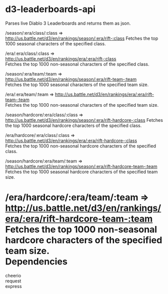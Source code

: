 # d3-leaderboards-api
Parses live Diablo 3 Leaderboards and returns them as json.

/season/:era/class/:class => http://us.battle.net/d3/en/rankings/season/:era/rift-:class 
Fetches the top 1000 seasonal characters of the specified class.

/era/:era/class/:class => http://us.battle.net/d3/en/rankings/era/:era/rift-:class  
Fetches the top 1000 non-seasonal characters of the specified class.

/season/:era/team/:team => http://us.battle.net/d3/en/rankings/season/:era/rift-team-:team  
Fetches the top 1000 seasonal characters of the specified team size.

/era/:era/team/:team => http://us.battle.net/d3/en/rankings/era/:era/rift-team-:team  
Fetches the top 1000 non-seasonal characters of the specified team size.

/season/hardcore/:era/class/:class => http://us.battle.net/d3/en/rankings/season/:era/rift-hardcore-:class 
Fetches the top 1000 seasonal hardcore characters of the specified class.

/era/hardcore/:era/class/:class => http://us.battle.net/d3/en/rankings/era/:era/rift-hardcore-:class  
Fetches the top 1000 non-seasonal hardcore characters of the specified class.

/season/hardcore/:era/team/:team => http://us.battle.net/d3/en/rankings/season/:era/rift-hardcore-team-:team  
Fetches the top 1000 seasonal hardcore characters of the specified team size.

/era/hardcore/:era/team/:team => http://us.battle.net/d3/en/rankings/era/:era/rift-hardcore-team-:team  
Fetches the top 1000 non-seasonal hardcore characters of the specified team size.
<br>
Dependencies
==========
cheerio  
request  
express
